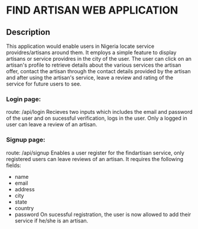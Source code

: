 # FIND ARTISAN WEB APPLICATION

## Description
This application would enable users in Nigeria locate service providres/artisans around them. It employs a simple feature to display artisans or service providres in the city of the user. The user can click on an artisan's profile to retrieve details about the various services the artisan offer, contact the artisan through the contact details provided by the artisan and after using the artisan's service, leave a review and rating of the service for future users to see.

### Login page:
route: /api/login
Recieves two inputs which includes the email and password of the user and on sucessful verification, logs in the user. Only a logged in user can leave a review of an artisan.

### Signup page:
route: /api/signup
Enables a user register for the findartisan service, only registered users can leave reviews of an artisan. It requires the following fields:
* name
* email
* address
* city
* state
* country
* password
On sucessful registration, the user is now allowed to add their service if he/she is an artisan.